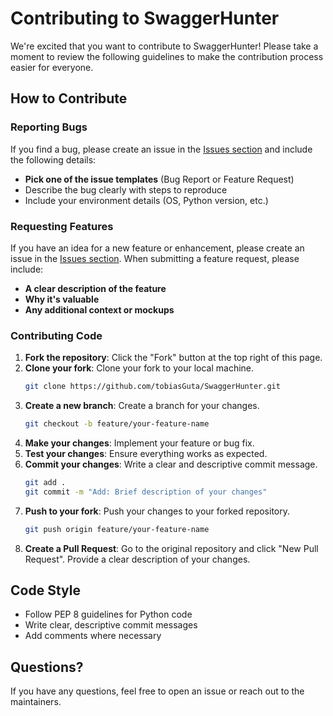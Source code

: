 # Contributing to SwaggerHunter

We're excited that you want to contribute to SwaggerHunter! Please take a moment to review the following guidelines to make the contribution process easier for everyone.

## How to Contribute

### Reporting Bugs
If you find a bug, please create an issue in the [Issues section](https://github.com/tobiasGuta/SwaggerHunter/issues) and include the following details:
- **Pick one of the issue templates** (Bug Report or Feature Request)
- Describe the bug clearly with steps to reproduce
- Include your environment details (OS, Python version, etc.)

### Requesting Features
If you have an idea for a new feature or enhancement, please create an issue in the [Issues section](https://github.com/tobiasGuta/SwaggerHunter/issues). When submitting a feature request, please include:
- **A clear description of the feature**
- **Why it's valuable**
- **Any additional context or mockups**

### Contributing Code

1. **Fork the repository**: Click the "Fork" button at the top right of this page.
2. **Clone your fork**: Clone your fork to your local machine.
   ```bash
   git clone https://github.com/tobiasGuta/SwaggerHunter.git
   ```
3. **Create a new branch**: Create a branch for your changes.
   ```bash
   git checkout -b feature/your-feature-name
   ```
4. **Make your changes**: Implement your feature or bug fix.
5. **Test your changes**: Ensure everything works as expected.
6. **Commit your changes**: Write a clear and descriptive commit message.
   ```bash
   git add .
   git commit -m "Add: Brief description of your changes"
   ```
7. **Push to your fork**: Push your changes to your forked repository.
   ```bash
   git push origin feature/your-feature-name
   ```
8. **Create a Pull Request**: Go to the original repository and click "New Pull Request". Provide a clear description of your changes.

## Code Style
- Follow PEP 8 guidelines for Python code
- Write clear, descriptive commit messages
- Add comments where necessary

## Questions?
If you have any questions, feel free to open an issue or reach out to the maintainers.